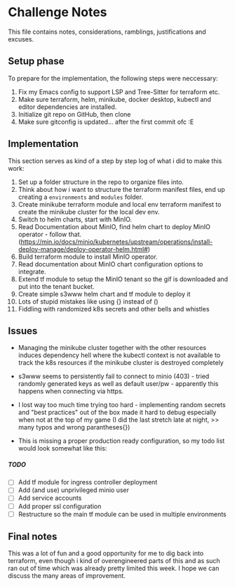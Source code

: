 # Challenge Notes

This file contains notes, considerations, ramblings, justifications and excuses.

## Setup phase

To prepare for the implementation, the following steps were neccessary:

 1. Fix my Emacs config to support LSP and Tree-Sitter for terraform etc.
 2. Make sure terraform, helm, minikube, docker desktop, kubectl and editor dependencies are installed.
 3. Initialize git repo on GitHub, then clone
 4. Make sure gitconfig is updated... after the first commit ofc :E

## Implementation

This section serves as kind of a step by step log of what i did to make this work:

 1. Set up a folder structure in the repo to organize files into.
 2. Think about how i want to structure the terraform manifest files, end up creating a `environments` and `modules` folder.
 3. Create minikube terraform module and local env terraform manifest to create the minikube cluster for the local dev env.
 4. Switch to helm charts, start with MinIO.
 5. Read Documentation about MinIO, find helm chart to deploy MinIO operator - follow that. (https://min.io/docs/minio/kubernetes/upstream/operations/install-deploy-manage/deploy-operator-helm.html#)
 6. Build terraform module to install MinIO operator.
 7. Read documentation about MinIO chart configuration options to integrate.
 8. Extend tf module to setup the MinIO tenant so the gif is downloaded and put into the tenant bucket.
 9. Create simple s3www helm chart and tf module to deploy it
10. Lots of stupid mistakes like using {} instead of ()
11. Fiddling with randomized k8s secrets and other bells and whistles
 
## Issues
 
 - Managing the minikube cluster together with the other resources induces dependency hell where the kubectl context is not available to track the k8s resources if the minikube cluster is destroyed completely
 
- s3www seems to persistently fail to connect to minio (403) - tried randomly generated keys as well as default user/pw - apparently this happens when connecting via https.

- I lost way too much time trying too hard - implementing random secrets and "best practices" out of the box made it hard to debug especially when not at the top of my game (I did the last stretch late at night, >> many typos and wrong parantheses{})

- This is missing a proper production ready configuration, so my todo list would look somewhat like this:

##### TODO

  - [ ] Add tf module for ingress controller deployment
  - [ ] Add (and use) unprivileged minio user
  - [ ] Add service accounts
  - [ ] Add proper ssl configuration
  - [ ] Restructure so the main tf module can be used in multiple environments

## Final notes

This was a lot of fun and a good opportunity for me to dig back into terraform, even though i kind of overengineered parts of this and as such ran out of time which was already pretty limited this week. I hope we can discuss the many areas of improvement.
